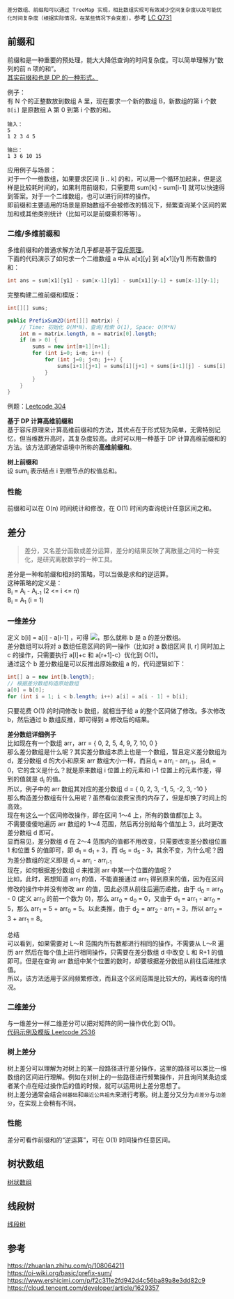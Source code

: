 `差分数组、前缀和可以通过 TreeMap 实现，相比数组实现可有效减少空间复杂度以及可能优化时间复杂度（根据实际情况，在某些情况下会变差）。`参考 [LC Q731](./../Leetcode%20Practices/algorithms/medium/731%20My%20Calendar%20II.java)  
  
## 前缀和
前缀和是一种重要的预处理，能大大降低查询的时间复杂度。可以简单理解为“数列的前 n 项的和”。  
[其实前缀和也是 DP 的一种形式。](https://stackoverflow.com/a/71611236/6481829)  
  
例子：  
有 N 个的正整数放到数组 A 里，现在要求一个新的数组 B，新数组的第 i 个数 `B[i]` 是原数组 A 第 0 到第 i 个数的和。  
```
输入：
5
1 2 3 4 5

输出：
1 3 6 10 15
```  
  
应用例子与场景：  
对于一个一维数组，如果要求区间 [i .. k] 的和，可以用一个循环加起来，但是这样是比较耗时间的，如果利用前缀和，只需要用 sum[k] - sum[i-1] 就可以快速得到答案。对于一个二维数组，也可以进行同样的操作。  
即前缀和主要适用的场景是原始数组不会被修改的情况下，频繁查询某个区间的累加和或其他类别统计（比如可以是前缀乘积等等）。  
  
### 二维/多维前缀和
多维前缀和的普通求解方法几乎都是基于[容斥原理](https://oi-wiki.org/math/inclusion-exclusion-principle/)。  
下面的代码演示了如何求一个二维数组 a 中从 a[x][y] 到 a[x1][y1] 所有数值的和：  
```java
int ans = sum[x1][y1] - sum[x-1][y1] - sum[x1][y-1] + sum[x-1][y-1];
```  
  
完整构建二维前缀和模版：  
```java
int[][] sums;

public PrefixSum2D(int[][] matrix) {
    // Time: 初始化 O(M*N)、查询/检索 O(1), Space: O(M*N)
    int m = matrix.length, n = matrix[0].length;
    if (m > 0) {
        sums = new int[m+1][n+1];
        for (int i=0; i<m; i++) {
            for (int j=0; j<n; j++) {
                sums[i+1][j+1] = sums[i][j+1] + sums[i+1][j] - sums[i][j] + matrix[i][j];
            }
        }
    }
}
```  
  
例题：[Leetcode 304](./../Leetcode%20Practices/algorithms/medium/304%20Range%20Sum%20Query%202D%20-%20Immutable.java)  
  
**基于 DP 计算高维前缀和**  
基于容斥原理来计算高维前缀和的方法，其优点在于形式较为简单，无需特别记忆，但当维数升高时，其复杂度较高。此时可以用一种基于 DP 计算高维前缀和的方法。该方法即通常语境中所称的**高维前缀和**。  
  
**树上前缀和**  
设 sum<sub>i</sub> 表示结点 i 到根节点的权值总和。  
  
### 性能
前缀和可以在 O(n) 时间统计和修改，在 O(1) 时间内查询统计任意区间之和。  
  
  
  
## 差分
> 差分，又名差分函数或差分运算，差分的结果反映了离散量之间的一种变化，是研究离散数学的一种工具。
  
差分是一种和前缀和相对的策略，可以当做是求和的逆运算。  
这种策略的定义是：  
B<sub>i</sub> = A<sub>i</sub> - A<sub>i-1</sub> (2 <= i <= n)  
B<sub>i</sub> = A<sub>1</sub> (i = 1)  
  
### 一维差分
定义 b[i] = a[i] - a[i-1] ，可得 <img src="https://render.githubusercontent.com/render/math?math=a[i]=\displaystyle \sum^{i}_{j = 1}{b[j]}">，那么就称 b 是 a 的差分数组。  
差分数组可以将对 a 数组任意区间的同一操作（比如对 a 数组区间 [l, r] 同时加上 c 的操作，只需要执行 a[l]+c 和 a[r+1]-c）优化到 O(1)。  
通过这个 b 差分数组是可以反推出原始数组 a 的，代码逻辑如下：  
```java
int[] a = new int[b.length];
// 根据差分数组构造原始数组
a[0] = b[0];
for (int i = 1; i < b.length; i++) a[i] = a[i - 1] + b[i];
```  
只要花费 O(1) 的时间修改 b 数组，就相当于给 a 的整个区间做了修改。多次修改 b，然后通过 b 数组反推，即可得到 a 修改后的结果。  
  
**差分数组详细例子**  
比如现在有一个数组 arr，arr = { 0, 2, 5, 4, 9, 7, 10, 0 }  
那么差分数组是什么呢？其实差分数组本质上也是一个数组，暂且定义差分数组为 d，差分数组 d 的大小和原来 arr 数组大小一样，而且d<sub>i</sub> = arr<sub>i</sub> - arr<sub>i-1</sub>，且d<sub>i</sub> = 0，它的含义是什么？就是原来数组 i 位置上的元素和 i-1 位置上的元素作差，得到的值就是 d<sub>i</sub> 的值。  
所以，例子中的 arr 数组其对应的差分数组 d = { 0, 2, 3, -1, 5, -2, 3, -10 }  
那么构造差分数组有什么用呢？虽然看似浪费宝贵的内存了，但是却换了时间上的高效。  
现在有这么一个区间修改操作，即在区间 1～4 上，所有的数值都加上 3。  
不需要傻傻地遍历 arr 数组的 1～4 范围，然后再分别给每个值加上 3，此时更改差分数组 d 即可。  
显而易见，差分数组 d 在 2～4 范围内的值都不用改变，只需要改变差分数组位置 1 和位置 5 的值即可，即 d<sub>1</sub> = d<sub>1</sub> + 3，而 d<sub>5</sub> = d<sub>5</sub> - 3，其余不变，为什么呢？因为差分数组的定义即是 d<sub>i</sub> = arr<sub>i</sub> - arr<sub>i-1</sub>  
现在，如何根据差分数组 d 来推测 arr 中某一个位置的值呢？  
比如，此时，若想知道 arr<sub>1</sub> 的值，不能直接通过 arr<sub>1</sub> 得到原来的值，因为在区间修改的操作中并没有修改 arr 的值，因此必须从前往后遍历递推，由于 d<sub>0</sub> = arr<sub>0</sub> - 0 (定义 arr<sub>0</sub> 的前一个数为 0)，那么 arr<sub>0</sub> = d<sub>0</sub> = 0，又由于 d<sub>1</sub> = arr<sub>1</sub> - arr<sub>0</sub> = 5，那么 arr<sub>1</sub> = 5 + arr<sub>0</sub> = 5。以此类推，由于 d<sub>2</sub> = arr<sub>2</sub> - arr<sub>1</sub> = 3，所以 arr<sub>2</sub> = 3 + arr<sub>1</sub> = 8。  

总结  
可以看到，如果需要对 L～R 范围内所有数都进行相同的操作，不需要从 L～R 遍历 arr 然后在每个值上进行相同操作，只需要在差分数组 d 中改变 L 和 R+1 的值即可。但是在查询 arr 数组中某个位置的数时，却要根据差分数组从前往后递推求值。  
所以，该方法适用于区间频繁修改，而且这个区间范围是比较大的，离线查询的情况。  
  
### 二维差分
与一维差分一样二维差分可以把对矩阵的同一操作优化到 O(1)。  
[代码示例及模版 Leetcode 2536](./../Leetcode%20Practices/algorithms/medium/2536%20Increment%20Submatrices%20by%20One.java)  
  
### 树上差分
树上差分可以理解为对树上的某一段路径进行差分操作，这里的路径可以类比一维数组的区间进行理解。例如在对树上的一些路径进行频繁操作，并且询问某条边或者某个点在经过操作后的值的时候，就可以运用树上差分思想了。  
树上差分通常会结合`树基础`和`最近公共祖先`来进行考察。树上差分又分为`点差分`与`边差分`，在实现上会稍有不同。  
  
### 性能
差分可看作前缀和的“逆运算”，可在 O(1) 时间操作任意区间。  
  
  
  
## 树状数组
[树状数组](../Common%20Data%20Structure%20and%20Data%20Type/Data%20Structure%20Implementation/BinaryIndexedTree(FenwickTree)/README.md)  
  
  
  
## 线段树
[线段树](../Common%20Data%20Structure%20and%20Data%20Type/Data%20Structure%20Implementation/SegmentTree/README.md)  
  
  
  
## 参考
https://zhuanlan.zhihu.com/p/108064211  
https://oi-wiki.org/basic/prefix-sum/  
https://www.ershicimi.com/p/f2c311e2fd942d4c56ba89a8e3dd82c9  
https://cloud.tencent.com/developer/article/1629357  
